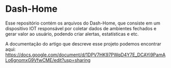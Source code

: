 # Dash-Home


Esse repositório contém os arquivos do Dash-Home, que consiste em um dispositivo IOT responsável por coletar dados de ambientes fechados e gerar valor ao usuário, podendo criar alertas, estatísticas e etc.

A documentação do artigo que descreve esse projeto podemos encontrar aqui: https://docs.google.com/document/d/1DPV7HK97PWqD4Y7E_DCAYi9PamALo6gnomxG9VfwCME/edit?usp=sharing

